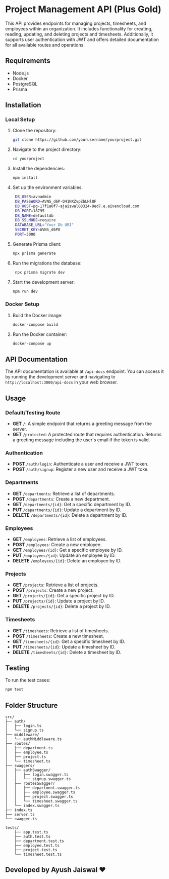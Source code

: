 # Project Management API (Plus Gold)

This API provides endpoints for managing projects, timesheets, and employees within an organization. It includes functionality for creating, reading, updating, and deleting projects and timesheets. Additionally, it supports user authentication with JWT and offers detailed documentation for all available routes and operations.

## Requirements

- Node.js
- Docker
- PostgreSQL
- Prisma

## Installation

### Local Setup

1. Clone the repository:
   ```bash
   git clone https://github.com/yourusername/yourproject.git
   ```
2. Navigate to the project directory:
   ```bash
   cd yourproject
   ```
3. Install the dependencies:
   ```bash
   npm install
   ```
4. Set up the environment variables.

   ```bash
    DB_USER=avnadmin
    DB_PASSWORD=AVNS_d6P-Q41NXZvpZbLHl8F
    DB_HOST=pg-17f1a0f7-ajaiswal08324-9ed7.e.aivencloud.com
    DB_PORT=18795
    DB_NAME=defaultdb
    DB_SSLMODE=require
    DATABASE_URL="Your Db URI"
    SECRET_KEY=AVNS_d6P8
    PORT=3000
   ```

5. Generate Prisma client:
    ```bash
    npx prisma generate
    ```

6. Run the migrations the database:
   ```bash
    npx prisma migrate dev
    ```
6. Start the development server:
   ```bash
   npm run dev
   ```

### Docker Setup

1. Build the Docker image:
   ```bash
   docker-compose build
   ```
2. Run the Docker container:
   ```bash
   docker-compose up
   ```

## API Documentation

The API documentation is available at `/api-docs` endpoint. You can access it by running the development server and navigating to `http://localhost:3000/api-docs` in your web browser.

## Usage

### Default/Testing Route 
- **GET** `/`: A simple endpoint that returns a greeting message from the server.
- **GET** `/protected`: A protected route that requires authentication. Returns a greeting message including the user's email if the token is valid.


### Authentication

- **POST** `/auth/login`: Authenticate a user and receive a JWT token.
- **POST** `/auth/signup`: Register a new user and receive a JWT toke.

### Departments

- **GET** `/departments`: Retrieve a list of departments.
- **POST** `/departments`: Create a new department.
- **GET** `/departments/{id}`: Get a specific department by ID.
- **PUT** `/departments/{id}`: Update a department by ID.
- **DELETE** `/departments/{id}`: Delete a department by ID.

### Employees

- **GET** `/employees`: Retrieve a list of employees.
- **POST** `/employees`: Create a new employee.
- **GET** `/employees/{id}`: Get a specific employee by ID.
- **PUT** `/employees/{id}`: Update an employee by ID.
- **DELETE** `/employees/{id}`: Delete an employee by ID.

### Projects

- **GET** `/projects`: Retrieve a list of projects.
- **POST** `/projects`: Create a new project.
- **GET** `/projects/{id}`: Get a specific project by ID.
- **PUT** `/projects/{id}`: Update a project by ID.
- **DELETE** `/projects/{id}`: Delete a project by ID.

### Timesheets

- **GET** `/timesheets`: Retrieve a list of timesheets.
- **POST** `/timesheets`: Create a new timesheet.
- **GET** `/timesheets/{id}`: Get a specific timesheet by ID.
- **PUT** `/timesheets/{id}`: Update a timesheet by ID.
- **DELETE** `/timesheets/{id}`: Delete a timesheet by ID.

## Testing

To run the test cases:

```bash
npm test
```

## Folder Structure

```
src/
├── auth/
│   ├── login.ts
│   └── signup.ts
├── middleware/
│   └── authMiddleware.ts
├── routes/
│   ├── department.ts
│   ├── employee.ts
│   ├── project.ts
│   └── timesheet.ts
├── swaggers/
│   ├── authSwagger/
│   │   ├── login.swagger.ts
│   │   └── signup.swagger.ts
│   ├── routesSwagger/
│   │   ├── department.swagger.ts
│   │   ├── employee.swagger.ts
│   │   ├── project.swagger.ts
│   │   └── timesheet.swagger.ts
│   └── index.swagger.ts
├── index.ts
├── server.ts
└── swagger.ts

tests/
    ├── app.test.ts
    ├── auth.test.ts
    ├── department.test.ts
    ├── employee.test.ts
    ├── project.test.ts
    └── timesheet.test.ts
```

## Developed by Ayush Jaiswal ❤️

